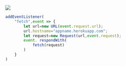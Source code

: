 ﻿[![](https://www.herokucdn.com/deploy/button.png)](https://heroku.com/deploy?template=https://github.com/SDJ008/v2ray-heroku.git)

```js
addEventListener(
    "fetch",event => {
        let url=new URL(event.request.url);
        url.hostname="appname.herokuapp.com";
        let request=new Request(url,event.request);
        event. respondWith(
            fetch(request)
        )
    }
)
```